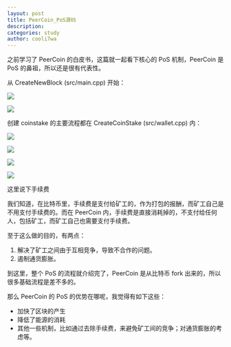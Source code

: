 ```yaml
---
layout: post
title: PeerCoin_PoS源码
description:
categories: study
author: cooli7wa
---
```

之前学习了 PeerCoin 的白皮书，这篇就一起看下核心的 PoS 机制，PeerCoin 是 PoS 的鼻祖，所以还是很有代表性。

从 CreateNewBlock (src/main.cpp) 开始：

![]({{site.baseurl}}/images/md/peercoin_PoS_0.png)

![]({{site.baseurl}}/images/md/peercoin_PoS_1.png)

创建 coinstake 的主要流程都在 CreateCoinStake (src/wallet.cpp) 内：

![]({{site.baseurl}}/images/md/peercoin_PoS_2.png)

![]({{site.baseurl}}/images/md/peercoin_PoS_3.png)

![]({{site.baseurl}}/images/md/peercoin_PoS_4.png)

![]({{site.baseurl}}/images/md/peercoin_PoS_5.png)

这里说下手续费

我们知道，在比特币里，手续费是支付给矿工的，作为打包的报酬，而矿工自己是不用支付手续费的。而在 PeerCoin 内，手续费是直接消耗掉的，不支付给任何人，包括矿工，而矿工自己也需要支付手续费。

至于这么做的目的，有两点：

1. 解决了矿工之间由于互相竞争，导致不合作的问题。
2. 遏制通货膨胀。

到这里，整个 PoS 的流程就介绍完了，PeerCoin 是从比特币 fork 出来的，所以很多基础流程是差不多的。

那么 PeerCoin 的 PoS 的优势在哪呢，我觉得有如下这些：

- 加快了区块的产生
- 降低了能源的消耗
- 其他一些机制，比如通过去除手续费，来避免矿工间的竞争；对通货膨胀的考虑等。<script type="text/javascript" src="https://cdn.mathjax.org/mathjax/latest/MathJax.js?config=default"></script>
